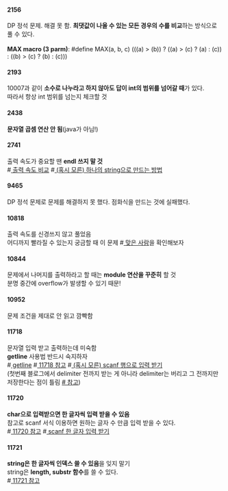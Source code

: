 #### 2156
DP 정석 문제. 해결 못 함. **최댓값이 나올 수 있는 모든 경우의 수를 비교**하는 방식으로 풀 수 있다.<br><br>
**MAX macro (3 parm)**: 
#define MAX(a, b, c) (((a) > (b)) ? ((a) > (c) ? (a) : (c)) : ((b) > (c) ? (b) : (c)))

#### 2193
10007과 같이 **소수로 나누라고 하지 않아도 답이 int의 범위를 넘어갈 때**가 있다.<br>
따라서 항상 int 범위를 넘는지 체크할 것

#### 2438
**문자열 곱셈 연산 안 됨**(java가 아님!)

#### 2741
출력 속도가 중요할 땐 **endl 쓰지 말 것**<br>
#[ 출력 속도 비교](https://www.acmicpc.net/blog/view/57) #[ (혹시 모른) 하나의 string으로 만드는 방법](https://www.acmicpc.net/source/24809285)

#### 9465
DP 정석 문제로 문제를 해결하지 못 했다. 점화식을 만드는 것에 실패했다.

#### 10818
출력 속도를 신경쓰지 않고 풀었음<br>
어디까지 빨라질 수 있는지 궁금할 때 이 문제 #[ 맞은 사람](https://www.acmicpc.net/problem/status/10818/84/1)을 확인해보자

#### 10844
문제에서 나머지를 출력하라고 할 때는 **module 연산을 꾸준히** 할 것<br>
분명 중간에 overflow가 발생할 수 있기 때문!

#### 10952
문제 조건을 제대로 안 읽고 깜빡함

#### 11718
문자열 입력 받고 출력하는데 미숙함<br>
**getline** 사용법 반드시 숙지하자<br>
#[ getline](https://kyu9341.github.io/C-C/2020/01/17/C++getline()/) #[ 11718 참고](https://noosphere.tistory.com/5) #[ (혹시 모른) scanf 행으로 입력 받기](https://www.acmicpc.net/source/16084304)<br>
(첫번째 블로그에서 delimiter 전까지 받는 게 아니라 delimiter는 버리고 그 전까지만 저장한다는 점이 틀림 [# 참고](http://www.cplusplus.com/reference/string/string/getline/))

#### 11720

**char으로 입력받으면 한 글자씩 입력 받을 수 있음**<br>
참고로 scanf 서식 이용하면 원하는 글자 수 만큼 입력 받을 수 있다.<br>
#[ 11720 참고](https://blockdmask.tistory.com/78) #[ scanf 한 글자 입력 받기](https://www.acmicpc.net/source/7479073)

#### 11721

**string은 한 글자씩 인덱스 쓸 수 있음**을 잊지 말기<br>
string은 **length, substr 함수**를 쓸 수 있다.<br>
#[ 11721 참고](https://ldgeao99.tistory.com/224)
